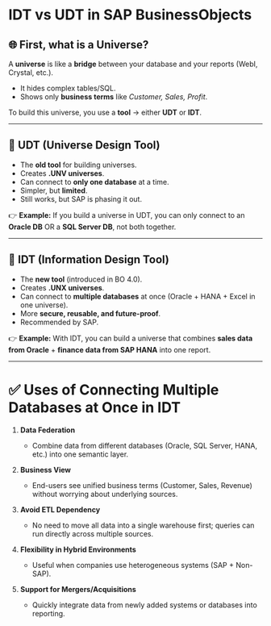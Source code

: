 # IDT vs UDT in SAP BusinessObjects

## 🌐 First, what is a **Universe**?

A **universe** is like a **bridge** between your database and your reports (WebI, Crystal, etc.).

- It hides complex tables/SQL.  
- Shows only **business terms** like *Customer, Sales, Profit*.  

To build this universe, you use a **tool** → either **UDT** or **IDT**.

---

## 🔹 UDT (Universe Design Tool)

- The **old tool** for building universes.  
- Creates **.UNV universes**.  
- Can connect to **only one database** at a time.  
- Simpler, but **limited**.  
- Still works, but SAP is phasing it out.  

👉 **Example:** If you build a universe in UDT, you can only connect to an **Oracle DB** OR a **SQL Server DB**, not both together.

---

## 🔹 IDT (Information Design Tool)

- The **new tool** (introduced in BO 4.0).  
- Creates **.UNX universes**.  
- Can connect to **multiple databases** at once (Oracle + HANA + Excel in one universe).  
- More **secure, reusable, and future-proof**.  
- Recommended by SAP.  

👉 **Example:** With IDT, you can build a universe that combines **sales data from Oracle** + **finance data from SAP HANA** into one report.

---

# ✅ Uses of Connecting Multiple Databases at Once in IDT

1. **Data Federation**  
   - Combine data from different databases (Oracle, SQL Server, HANA, etc.) into one semantic layer.  

2. **Business View**  
   - End-users see unified business terms (Customer, Sales, Revenue) without worrying about underlying sources.  

3. **Avoid ETL Dependency**  
   - No need to move all data into a single warehouse first; queries can run directly across multiple sources.  

4. **Flexibility in Hybrid Environments**  
   - Useful when companies use heterogeneous systems (SAP + Non-SAP).  

5. **Support for Mergers/Acquisitions**  
   - Quickly integrate data from newly added systems or databases into reporting.
